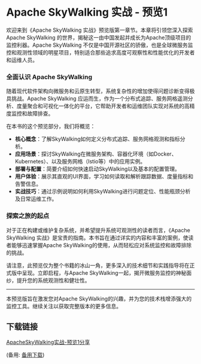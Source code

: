  # Apache SkyWalking 实战 - 预览1

 欢迎来到《Apache SkyWalking 实战》预览版第一章节。本章将引领您深入探索 Apache SkyWalking 的世界，揭秘这一由中国发起并成长为Apache顶级项目的监控利器。Apache SkyWalking 不仅是中国开源社区的骄傲，也是全球微服务监控和观测性领域的明星项目，特别适合那些追求高度可观察性和性能优化的开发者和运维人员。

 ### 全面认识 Apache SkyWalking

 随着现代软件架构向微服务和云原生转型，系统复杂性的增加使得问题诊断变得极具挑战。Apache SkyWalking 应运而生，作为一个分布式追踪、服务网格遥测分析、度量聚合和可视化一体化的平台，它帮助开发者和运维团队实现对系统的高精度监控和故障排查。

 在本书的这个预览部分，我们将概览：

 - **核心概念**：了解SkyWalking如何定义分布式追踪、服务网格观测和指标分析。
 - **应用场景**：探讨SkyWalking在微服务架构、容器化环境（如Docker、Kubernetes）、以及服务网格（Istio等）中的应用实例。
 - **部署与配置**：简要介绍如何快速启动SkyWalking以及基本的配置管理。
 - **用户体验**：展示其直观的UI界面，学习如何读取和解析跟踪数据、度量指标和告警信息。
 - **实战技巧**：通过示例说明如何利用SkyWalking进行问题定位、性能瓶颈分析及日常运维工作。

 ### 探索之旅的起点

 对于正在构建或维护复杂系统，并希望提升系统可观测性的读者而言，《Apache SkyWalking 实战》是宝贵的指南。本书旨在通过详实的内容和丰富的案例，使读者能够迅速掌握Apache SkyWalking的使用，从而轻松应对系统监控和故障排除的挑战。

 请注意，此预览仅为整个书籍的冰山一角，更多深入的技术细节和实践指导将在正式版中呈现。立即启程，与Apache SkyWalking一起，揭开微服务监控的神秘面纱，提升您的系统观测性和健壮性。

 ---

 本预览版旨在激发您对Apache SkyWalking的兴趣，并为您的技术栈增添强大的监控工具。继续关注以获取完整版本的更多信息。

 ## 下载链接
 [ApacheSkyWalking实战-预览1分享](https://pan.quark.cn/s/1b85b345c492) 

 (备用: [备用下载](https://pan.baidu.com/s/1fsAg4cz8x1IoEr__n8ydyw?pwd=1234))
